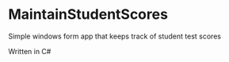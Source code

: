 # MaintainStudentScores
Simple windows form app that keeps track of student test scores

Written in C#

